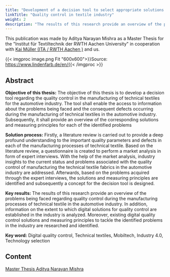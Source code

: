 ```yaml
--- 
title: "Development of a decision tool to select appropriate solutions for quality control depending on the defects occurring in the manufacturing process in the automobile branch of the technical-textiles industry" 
linkTitle: "Quality control in textile industry" 
weight: 2 
description: "The results of this research provide an overview of the problems being faced regarding quality control during the manufacturing processes of technical textile in the automotive industry. In addition, information on the extent to which digital solutions for quality control are established in the industry is analyzed. Moreover, existing digital quality control solutions and measuring principles to tackle the identified problems in the industry are researched and identified."
---
```


This publication was made by Aditya Narayan Mishra as a Master Thesis for the "Institut für Textiltechnik der RWTH Aachen University" in cooperation with [Kai Müller (ITA / RWTH Aachen )](https://www.ita.rwth-aachen.de/cms/ITA/Das-Institut/Team/Wissenschaftliche-Mitarbeiter/~edjlj/Mueller-Kai/) and us. 

<!-- markdown-link-check-disable-next-line -->
{{< imgproc image.png Fit "600x600">}}Source: https://www.lindenfarb.de/en/{{< /imgproc >}}

## Abstract

**Objective of this thesis:** The objective of this thesis is to develop a decision tool regarding the quality control in the manufacturing of technical textiles for the automotive industry. The tool shall enable the access to information about the problems being faced and the consequent defects occurring during the manufacturing of technical textiles in the automotive industry.  Subsequently, it shall provide an overview of the corresponding solutions and measuring principles for each of the identified problems

**Solution process:** Firstly, a literature review is carried out to provide a deep profound understanding to the important quality parameters and defects in each of the manufacturing processes of technical textile. Based on the literature review, a questionnaire is created to perform a market analysis in form of expert interviews. With the help of the market analysis, industry insights to the current status and problems associated with the quality control of manufacturing the technical textile fabrics in the automotive industry are addressed.  Afterwards, based on the problems acquired through the expert interviews, the solutions and measuring principles are identified and subsequently a concept for the decision tool is designed.

**Key results:** The results of this research provide an overview of the problems being faced regarding quality control during the manufacturing processes of technical textile in the automotive industry. In addition, information on the extent to which digital solutions for quality control are established in the industry is analyzed. Moreover, existing digital quality control solutions and measuring principles to tackle the identified problems in the industry are researched and identified.

**Key word:** Digital quality control, Technical textiles, Mobiltech, Industry 4.0, Technology selection

## Content

[Master Thesis Aditya Narayan Mishra](/publications/Masterthesis_Mishra.pdf)
